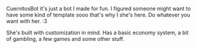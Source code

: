 CuernitosBot it's just a bot I made for fun.
I figured someone might want to have some kind of template sooo that's why I she's here.
Do whatever you want with her. :3

She's built with customization in mind.
Has a basic economy system, a bit of gambling, a few games and some other stuff.
